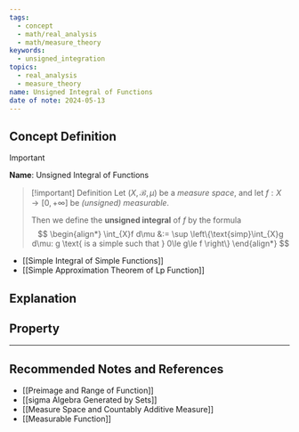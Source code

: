 ```yaml
---
tags:
  - concept
  - math/real_analysis
  - math/measure_theory
keywords:
  - unsigned_integration
topics:
  - real_analysis
  - measure_theory
name: Unsigned Integral of Functions
date of note: 2024-05-13
---
```


## Concept Definition

>[!important]
>**Name**:  Unsigned Integral of Functions

>[!important] Definition
>Let $(X, \mathscr{B}, \mu)$ be a *measure space*, and let $f : X\rightarrow  [0,+\infty]$ be *(unsigned) measurable*. 
>
>Then we define the **unsigned integral** of $f$ by the formula
>$$
> \begin{align*}
> \int_{X}f d\mu &:= \sup \left\{\text{simp}\int_{X}g d\mu: g \text{ is a simple such that } 0\le g\le f  \right\} 
> \end{align*}
>$$ 

- [[Simple Integral of Simple Functions]]
- [[Simple Approximation Theorem of Lp Function]]

## Explanation




## Property




-----------
##  Recommended Notes and References


- [[Preimage and Range of Function]]
- [[sigma Algebra Generated by Sets]]
- [[Measure Space and Countably Additive Measure]]
- [[Measurable Function]]